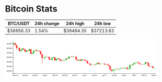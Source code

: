 # Bitcoin Stats

BTC/USDT|24h change|24h high|24h low|
|---|---|---|---|
|$38856.33|1.54%|$39494.35|$37213.63|

<img src="./chart.svg">
